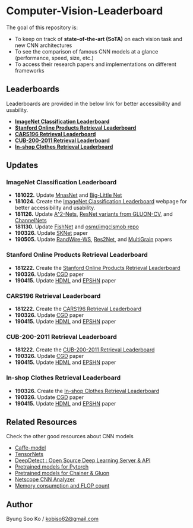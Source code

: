# Computer-Vision-Leaderboard
The goal of this repository is:
- To keep on track of **state-of-the-art (SoTA)** on each vision task and new CNN architectures
- To see the comparison of famous CNN models at a glance (performance, speed, size, etc.)
- To access their research papers and implementations on different frameworks

## Leaderboards
Leaderboards are provided in the below link for better accessibility and usability.

- [**ImageNet Classification Leaderboard**](https://kobiso.github.io/Computer-Vision-Leaderboard/imagenet)
- [**Stanford Online Products Retrieval Leaderboard**](https://kobiso.github.io/Computer-Vision-Leaderboard/sop)
- [**CARS196 Retrieval Leaderboard**](https://kobiso.github.io/Computer-Vision-Leaderboard/cars)
- [**CUB-200-2011 Retrieval Leaderboard**](https://kobiso.github.io/Computer-Vision-Leaderboard/cub)
- [**In-shop Clothes Retrieval Leaderboard**](https://kobiso.github.io/Computer-Vision-Leaderboard/in-shop)

## Updates
### ImageNet Classification Leaderboard
- **181022.** Update [MnasNet](https://arxiv.org/abs/1807.11626) and [Big-Little Net](https://arxiv.org/abs/1807.03848)
- **181024.** Create the [ImageNet Classification Leaderboard](https://kobiso.github.io/Computer-Vision-Leaderboard/imagenet) webpage for better accessibility and usability.
- **181126.** Update [A^2-Nets](https://arxiv.org/abs/1810.11579v1), [ResNet variants from GLUON-CV](https://gluon-cv.mxnet.io/model_zoo/classification.html#id184), and [ChannelNets](https://arxiv.org/pdf/1809.01330v1.pdf)
- **181130.** Update [FishNet](https://papers.nips.cc/paper/7356-fishnet-a-versatile-backbone-for-image-region-and-pixel-level-prediction.pdf) and [osmr/imgclsmob repo](https://github.com/osmr/imgclsmob)
- **190326.** Update [SKNet](https://arxiv.org/abs/1903.06586) paper
- **190505.** Update [RandWire-WS](https://arxiv.org/abs/1904.01569), [Res2Net](https://arxiv.org/abs/1904.01169), and [MultiGrain](https://arxiv.org/abs/1902.05509) papers

### Stanford Online Products Retrieval Leaderboard
- **181222.** Create the [Stanford Online Products Retrieval Leaderboard](https://kobiso.github.io/Computer-Vision-Leaderboard/sop)
- **190326.** Update [CGD](https://arxiv.org/abs/1903.10663) paper
- **190415.** Update [HDML](http://arxiv.org/abs/1903.05503) and [EPSHN](http://arxiv.org/abs/1904.04370) paper


### CARS196 Retrieval Leaderboard
- **181222.** Create the [CARS196 Retrieval Leaderboard](https://kobiso.github.io/Computer-Vision-Leaderboard/cars)
- **190326.** Update [CGD](https://arxiv.org/abs/1903.10663) paper
- **190415.** Update [HDML](http://arxiv.org/abs/1903.05503) and [EPSHN](http://arxiv.org/abs/1904.04370) paper

### CUB-200-2011 Retrieval Leaderboard
- **181222.** Create the [CUB-200-2011 Retrieval Leaderboard](https://kobiso.github.io/Computer-Vision-Leaderboard/cub)
- **190326.** Update [CGD](https://arxiv.org/abs/1903.10663) paper
- **190415.** Update [HDML](http://arxiv.org/abs/1903.05503) and [EPSHN](http://arxiv.org/abs/1904.04370) paper

### In-shop Clothes Retrieval Leaderboard
- **190326.** Create the [In-shop Clothes Retrieval Leaderboard](https://kobiso.github.io/Computer-Vision-Leaderboard/in-shop)
- **190326.** Update [CGD](https://arxiv.org/abs/1903.10663) paper
- **190415.** Update [HDML](http://arxiv.org/abs/1903.05503) and [EPSHN](http://arxiv.org/abs/1904.04370) paper


## Related Resources
Check the other good resources about CNN models
- [Caffe-model](https://github.com/soeaver/caffe-model)
- [TensorNets](https://github.com/taehoonlee/tensornets)
- [DeepDetect : Open Source Deep Learning Server & API](https://github.com/jolibrain/deepdetect#deepdetect--open-source-deep-learning-server--api)
- [Pretrained models for Pytorch](https://github.com/Cadene/pretrained-models.pytorch)
- [Pretrained models for Chainer & Gluon](https://github.com/osmr/imgclsmob)
- [Netscope CNN Analyzer](https://dgschwend.github.io/netscope/quickstart.html)
- [Memory consumption and FLOP count](https://github.com/albanie/convnet-burden)

## Author
Byung Soo Ko / kobiso62@gmail.com
